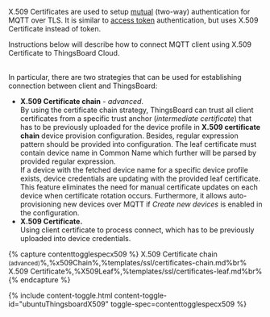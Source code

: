 X.509 Certificates are used to setup [mutual](https://en.wikipedia.org/wiki/Mutual_authentication) (two-way) authentication for MQTT over TLS.
It is similar to [access token](/docs/{{docsPrefix}}user-guide/access-token/) authentication, but uses X.509 Certificate instead of token.

Instructions below will describe how to connect MQTT client using X.509 Certificate to ThingsBoard Cloud. 

<br>In particular, there are two strategies that can be used for establishing connection between client and ThingsBoard:

- **X.509 Certificate chain** - *advanced*. <br>By using the certificate chain strategy, ThingsBoard can trust all client 
certificates from a specific trust anchor (*intermediate certificate*) that has to be previously uploaded for the device 
profile in **X.509 certificate chain** device provision configuration. Besides, regular expression pattern should be 
provided into configuration. The leaf certificate must contain device name in Common Name which further will be parsed 
by provided regular expression. 
<br>If a device with the fetched device name for a specific device profile exists, 
device credentials are updating with the provided leaf certificate. This feature eliminates the need for manual certificate 
updates on each device when certificate rotation occurs. Furthermore, it allows auto-provisioning new devices over MQTT 
if *Create new devices* is enabled in the configuration.
- **X.509 Certificate.** <br> Using client certificate to process connect, which has to be previously uploaded into device credentials.

{% capture contenttogglespecx509 %}
X.509 Certificate chain <small>(advanced)</small>%,%x509Chain%,%templates/ssl/certificates-chain.md%br%
X.509 Certificate%,%X509Leaf%,%templates/ssl/certificates-leaf.md%br%{% endcapture %}

{% include content-toggle.html content-toggle-id="ubuntuThingsboardX509" toggle-spec=contenttogglespecx509 %}